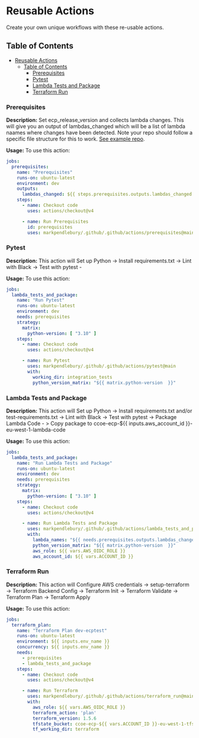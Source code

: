 # Reusable Actions

Create your own unique workflows with these re-usable actions.

## Table of Contents

- [Reusable Actions](#reusable-actions)
  - [Table of Contents](#table-of-contents)
    - [Prerequisites](#prerequisites)
    - [Pytest](#pytest)
    - [Lambda Tests and Package](#lambda-tests-and-package)
    - [Terraform Run](#terraform-run)

### Prerequisites

**Description:** Set ecp_release_version and collects lambda changes. This will give you an output of lambdas_changed which will be a list of lambda naames where changes have been detected. Note your repo should follow a specific file structure for this to work. [See example repo](https://github.com/IAG-Ent/iag-ecp-example-repo).

**Usage:** To use this action:

```yaml
jobs:
  prerequisites:
    name: "Prerequisites"
    runs-on: ubuntu-latest
    environment: dev
    outputs:
      lambdas_changed: ${{ steps.prerequisites.outputs.lambdas_changed }}
    steps:
      - name: Checkout code
        uses: actions/checkout@v4

      - name: Run Prerequisites
        id: prerequisites
        uses: markpendlebury/.github/.github/actions/prerequisites@main
```

### Pytest

**Description:** This action will Set up Python -> Install requirements.txt -> Lint with Black -> Test with pytest -

**Usage:** To use this action:

```yaml
jobs:
  lambda_tests_and_package:
    name: "Run Pytest"
    runs-on: ubuntu-latest
    environment: dev
    needs: prerequisites
    strategy:
      matrix:
        python-version: [ "3.10" ]
    steps:
      - name: Checkout code
        uses: actions/checkout@v4

      - name: Run Pytest
        uses: markpendlebury/.github/.github/actions/pytest@main
        with:
          working_dir: integration_tests
          python_version_matrix: "${{ matrix.python-version  }}"
```

### Lambda Tests and Package

**Description:** This action will Set up Python -> Install requirements.txt and/or test-requirements.txt -> Lint with Black -> Test with pytest -> Package Lambda Code - > Copy package to ccoe-ecp-${{ inputs.aws_account_id }}-eu-west-1-lambda-code

**Usage:** To use this action:

```yaml
jobs:
  lambda_tests_and_package:
    name: "Run Lambda Tests and Package"
    runs-on: ubuntu-latest
    environment: dev
    needs: prerequisites
    strategy:
      matrix:
        python-version: [ "3.10" ]
    steps:
      - name: Checkout code
        uses: actions/checkout@v4

      - name: Run Lambda Tests and Package
        uses: markpendlebury/.github/.github/actions/lambda_tests_and_package@main
        with:
          lambda_names: "${{ needs.prerequisites.outputs.lambdas_changed  }}"
          python_version_matrix: "${{ matrix.python-version  }}"
          aws_role: ${{ vars.AWS_OIDC_ROLE }}
          aws_account_id: ${{ vars.ACCOUNT_ID }}
```

### Terraform Run 

**Description:** This action will Configure AWS credentials -> setup-terraform -> Terraform Backend Config -> Terraform Init -> Terraform Validate -> Terraform Plan -> Terraform Apply

**Usage:** To use this action:

```yaml
jobs:
  terraform_plan:
    name: "Terraform Plan dev-ecptest"
    runs-on: ubuntu-latest
    environment: ${{ inputs.env_name }}
    concurrency: ${{ inputs.env_name }}
    needs: 
      - prerequisites
      - lambda_tests_and_package
    steps:
      - name: Checkout code
        uses: actions/checkout@v4

      - name: Run Terraform
        uses: markpendlebury/.github/.github/actions/terraform_run@main
        with:
          aws_role: ${{ vars.AWS_OIDC_ROLE }}
          terraform_action: 'plan'
          terraform_version: 1.5.6
          tfstate_bucket: ccoe-ecp-${{ vars.ACCOUNT_ID }}-eu-west-1-tfstate
          tf_working_dir: terraform
```
